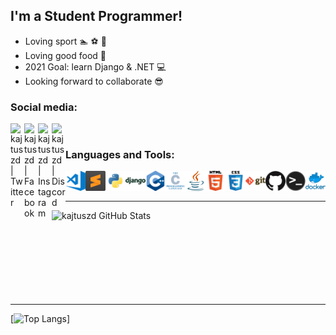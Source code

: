 ## I'm a Student Programmer!

- Loving sport :swimmer: :soccer: :ski:
- Loving good food :pizza:
- 2021 Goal: learn Django & .NET :computer: 
- Looking forward to collaborate :sunglasses:

### Social media:

[<img align="left" alt="kajtuszd | Twitter" width="22px" src="https://cdn.jsdelivr.net/npm/simple-icons@v3/icons/twitter.svg" />][twitter]
[<img align="left" alt="kajtuszd | Facebook" width="22px" src="https://cdn.jsdelivr.net/npm/simple-icons@v3/icons/facebook.svg" />][facebook]
[<img align="left" alt="kajtuszd | Instagram" width="22px" src="https://cdn.jsdelivr.net/npm/simple-icons@v3/icons/instagram.svg" />][instagram]
[<img align="left" alt="kajtuszd | Discord" width="22px" src="https://cdn.jsdelivr.net/npm/simple-icons@v3/icons/discord.svg" />][discord]

<br />

### Languages and Tools:

<img align="left" alt="Visual Studio Code" width="32px" src="https://raw.githubusercontent.com/github/explore/80688e429a7d4ef2fca1e82350fe8e3517d3494d/topics/visual-studio-code/visual-studio-code.png" />
<img align="left" alt="Sublime Text" width="32px" src="https://raw.githubusercontent.com/github/explore/80688e429a7d4ef2fca1e82350fe8e3517d3494d/topics/sublime-text/sublime-text.png" />
<img align="left" alt="Python" width="32px" src="https://raw.githubusercontent.com/github/explore/80688e429a7d4ef2fca1e82350fe8e3517d3494d/topics/python/python.png" />
<img align="left" alt="Django" width="32px" src="https://raw.githubusercontent.com/github/explore/80688e429a7d4ef2fca1e82350fe8e3517d3494d/topics/django/django.png" />
<img align="left" alt="C++" width="32px" src="https://raw.githubusercontent.com/github/explore/80688e429a7d4ef2fca1e82350fe8e3517d3494d/topics/cpp/cpp.png" />
<img align="left" alt="C" width="32px" src="https://raw.githubusercontent.com/github/explore/80688e429a7d4ef2fca1e82350fe8e3517d3494d/topics/c/c.png" />
<img align="left" alt="Java" width="32px" src="https://raw.githubusercontent.com/github/explore/80688e429a7d4ef2fca1e82350fe8e3517d3494d/topics/java/java.png" />
<img align="left" alt="HTML5" width="32px" src="https://raw.githubusercontent.com/github/explore/80688e429a7d4ef2fca1e82350fe8e3517d3494d/topics/html/html.png" />
<img align="left" alt="CSS3" width="32px" src="https://raw.githubusercontent.com/github/explore/80688e429a7d4ef2fca1e82350fe8e3517d3494d/topics/css/css.png" />
<img align="left" alt="Git" width="32px" src="https://raw.githubusercontent.com/github/explore/80688e429a7d4ef2fca1e82350fe8e3517d3494d/topics/git/git.png" />
<img align="left" alt="GitHub" width="32px" src="https://raw.githubusercontent.com/github/explore/78df643247d429f6cc873026c0622819ad797942/topics/github/github.png" />
<img align="left" alt="Terminal" width="32px" src="https://raw.githubusercontent.com/github/explore/80688e429a7d4ef2fca1e82350fe8e3517d3494d/topics/terminal/terminal.png" />
<img align="left" alt="Terminal" width="32px" src="https://raw.githubusercontent.com/github/explore/80688e429a7d4ef2fca1e82350fe8e3517d3494d/topics/docker/docker.png" />


<br />
<br />

---

<img align="left" alt="kajtuszd GitHub Stats" src="https://github-readme-stats.vercel.app/api?username=kajtuszd&count_private=true&theme=radical&show_icons=true" />


<br /> <br /> <br /> <br /> <br /> <br /> <br /> <br />

---

[![Top Langs](https://github-readme-stats.vercel.app/api/top-langs/?username=kajtuszd&langs_count=12&theme=radical)]
<br />




[twitter]: https://twitter.com/Kajetan17150211
[facebook]: https://www.facebook.com/kajetan.zdanowicz
[instagram]: https://www.instagram.com/kajetanzdanowicz/
[discord]: https://discordapp.com/users/689531625788407808
